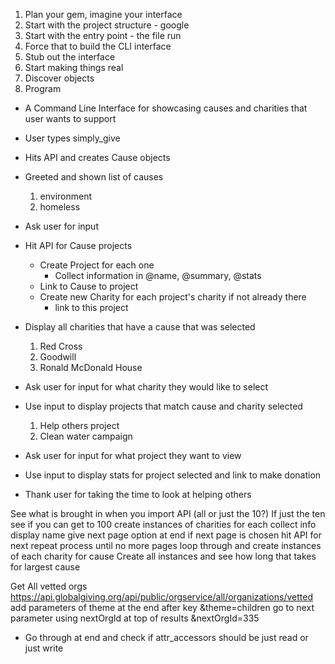 1. Plan your gem, imagine your interface
2. Start with the project structure - google
3. Start with the entry point - the file run
4. Force that to build the CLI interface
5. Stub out the interface
6. Start making things real
7. Discover objects
8. Program

- A Command Line Interface for showcasing causes and charities that user wants to support

- User types simply_give

- Hits API and creates Cause objects

- Greeted and shown list of causes
  1. environment
  2. homeless

- Ask user for input

- Hit API for Cause projects
  - Create Project for each one
    - Collect information in @name, @summary, @stats
  - Link to Cause to project
  - Create new Charity for each project's charity if not already there
    - link to this project

- Display all charities that have a cause that was selected
  1. Red Cross
  2. Goodwill
  3. Ronald McDonald House

- Ask user for input for what charity they would like to select

- Use input to display projects that match cause and charity selected
  1. Help others project
  2. Clean water campaign

- Ask user for input for what project they want to view

- Use input to display stats for project selected and link to make donation

- Thank user for taking the time to look at helping others


See what is brought in when you import API (all or just the 10?)
If just the ten
  see if you can get to 100
    create instances of charities for each
    collect info 
    display name
    give next page option at end
    if next page is chosen
      hit API for next
      repeat process until no more pages
  loop through and create instances of each charity for cause
Create all instances and see how long that takes for largest cause

Get All vetted orgs https://api.globalgiving.org/api/public/orgservice/all/organizations/vetted
  add parameters of theme at the end after key
  &theme=children
  go to next parameter using nextOrgId at top of results
  &nextOrgId=335


- Go through at end and check if attr_accessors should be just read or just write

